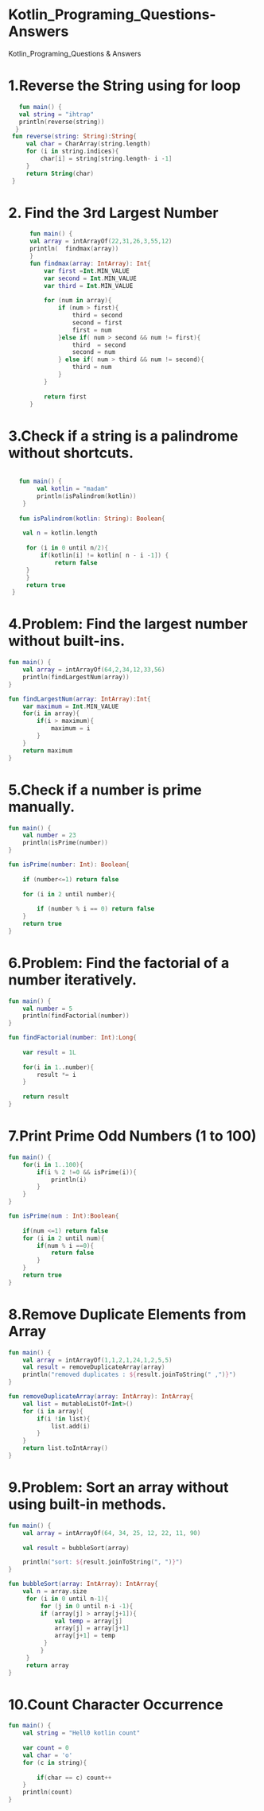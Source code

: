 # Kotlin_Programing_Questions-Answers
Kotlin_Programing_Questions &amp; Answers

# 1.Reverse the String using for loop
 ```kotlin
    fun main() {
    val string = "ihtrap"
    println(reverse(string))
   }
  fun reverse(string: String):String{
      val char = CharArray(string.length)
      for (i in string.indices){
          char[i] = string[string.length- i -1]
      }
      return String(char)
  }
```
# 2. Find the 3rd Largest Number
   ```kotlin
         fun main() {
         val array = intArrayOf(22,31,26,3,55,12)
         println(  findmax(array))
         }
         fun findmax(array: IntArray): Int{   
             var first =Int.MIN_VALUE
             var second = Int.MIN_VALUE
             var third = Int.MIN_VALUE
             
             for (num in array){
                 if (num > first){
                     third = second
                     second = first
                     first = num
                 }else if( num > second && num != first){
                     third  = second
                     second = num
                 } else if( num > third && num != second){
                     third = num
                 }
             }
             
             return first
         }
   ```

# 3.Check if a string is a palindrome without shortcuts.
   ```kotlin
     
      fun main() {
           val kotlin = "madam"
           println(isPalindrom(kotlin))
       }
    
      fun isPalindrom(kotlin: String): Boolean{
       
       val n = kotlin.length
        
        for (i in 0 until n/2){
            if(kotlin[i] != kotlin[ n - i -1]) {
                return false
        }
        }  
        return true
    }
   ```
# 4.Problem: Find the largest number without built-ins.
```kotlin
fun main() {
    val array = intArrayOf(64,2,34,12,33,56)
    println(findLargestNum(array))
}

fun findLargestNum(array: IntArray):Int{
    var maximum = Int.MIN_VALUE
    for(i in array){
        if(i > maximum){
            maximum = i
        }
    }
    return maximum
}
```
# 5.Check if a number is prime manually.

```kotlin
fun main() {
    val number = 23
    println(isPrime(number))
}

fun isPrime(number: Int): Boolean{
    
    if (number<=1) return false
    
    for (i in 2 until number){
        
        if (number % i == 0) return false
    }
    return true
}
```
# 6.Problem: Find the factorial of a number iteratively.
```kotlin
fun main() {
    val number = 5
    println(findFactorial(number))
}

fun findFactorial(number: Int):Long{
    
    var result = 1L
    
    for(i in 1..number){
        result *= i
    }
    
    return result
}
```
# 7.Print Prime Odd Numbers (1 to 100)
```kotlin
fun main() {
    for(i in 1..100){
        if(i % 2 !=0 && isPrime(i)){
            println(i)
        }
    }
}

fun isPrime(num : Int):Boolean{
   
    if(num <=1) return false
    for (i in 2 until num){
        if(num % i ==0){
            return false
        }
    }
    return true
}
```
# 8.Remove Duplicate Elements from Array

```kotlin
fun main() {
    val array = intArrayOf(1,1,2,1,24,1,2,5,5)
    val result = removeDuplicateArray(array)
    println("removed duplicates : ${result.joinToString(" ,")}")
}

fun removeDuplicateArray(array: IntArray): IntArray{
    val list = mutableListOf<Int>()
    for (i in array){
        if(i !in list){
            list.add(i)
        }
    }
    return list.toIntArray()
}
```

# 9.Problem: Sort an array without using built-in methods.

```kotlin
fun main() {
    val array = intArrayOf(64, 34, 25, 12, 22, 11, 90)
    
    val result = bubbleSort(array)

    println("sort: ${result.joinToString(", ")}")
}

fun bubbleSort(array: IntArray): IntArray{
    val n = array.size
     for (i in 0 until n-1){
         for (j in 0 until n-i -1){
         if (array[j] > array[j+1]){
             val temp = array[j]
             array[j] = array[j+1]
             array[j+1] = temp
          }
         }
     }
     return array
}
```
# 10.Count Character Occurrence
```kotlin
fun main() {
    val string = "Hell0 kotlin count"
    
    var count = 0
    val char = 'o'
    for (c in string){
        
        if(char == c) count++
    }
    println(count)
}
```


